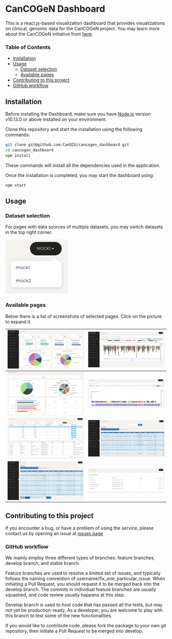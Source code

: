 # CanCOGeN Dashboard

This is a react.js-based visualization dashboard that provides visualizations on clinical, genomic data for the CanCOGeN project. You may learn more about the CanCOGeN initiative from [here](https://www.genomecanada.ca/en/cancogen).

### Table of Contents
- [Installation](#installation)
- [Usage](#usage)
  - [Dataset selection](#dataset-selection)
  - [Available pages](#available-pages)
- [Contributing to this project](#contributing-to-this-project)
- [GitHub workflow](#github-workflow)


## Installation

Before installing the Dashboard, make sure you have [Node.js](https://nodejs.org/en/) version v10.13.0 or above installed on your environment.

Clone this repository and start the installation using the following commands:
```bash
git clone git@github.com:CanDIG/cancogen_dashboard.git
cd cancogen_dashboard
npm install
```
These commands will install all the dependencies used in the application.

Once the installation is completed, you may start the dashboard using:
```bash
npm start
```

## Usage

### Dataset selection

For pages with data sources of multiple datasets, you may switch datasets in the top right corner.

![](https://raw.githubusercontent.com/CanDIG/cancogen_dashboard/develop/docs/datasets_dropdown.png)

### Available pages

Below there is a list of screenshots of selected pages. Click on the picture to expand it.

| ![](https://raw.githubusercontent.com/CanDIG/cancogen_dashboard/develop/docs/overview_page.png)        | ![](https://raw.githubusercontent.com/CanDIG/cancogen_dashboard/develop/docs/htsget_browser.png) |
|------------------------------------------------------------------------------------------------------------------|---------------------------------------------------------------------------------------------------------------|
| ![](https://raw.githubusercontent.com/CanDIG/cancogen_dashboard/develop/docs/individuals_overview.png) | ![](https://raw.githubusercontent.com/CanDIG/cancogen_dashboard/develop/docs/gwas_browser.png)      |
| ![](https://raw.githubusercontent.com/CanDIG/cancogen_dashboard/develop/docs/variants_search.png)      | ![](https://raw.githubusercontent.com/CanDIG/cancogen_dashboard/develop/docs/symptoms_search.png) |
| ![](https://raw.githubusercontent.com/CanDIG/cancogen_dashboard/develop/docs/chord_metadata.png)       |   ![](https://raw.githubusercontent.com/CanDIG/cancogen_dashboard/develop/docs/services_status.png)                                                                                                              |

## Contributing to this project

If you encounter a bug, or have a problem of using the service, please contact us by opening an issue at [issues page](https://github.com/CanDIG/cancogen_dashboard/issues)

### GitHub workflow

We mainly employ three different types of branches: feature branches, develop branch, and stable branch.

Feature branches are used to resolve a limited set of issues, and typically follows the naming convention of username/fix_one_particular_issue. When initiating a Pull Request, you should request it to be merged back into the develop branch. The commits in individual feature branches are usually squashed, and code review usually happens at this step.

Develop branch is used to host code that has passed all the tests, but may not yet be production-ready, As a developer, you are welcome to play with this branch to test some of the new functionalities.

If you would like to contribute code, please fork the package to your own git repository, then initiate a Pull Request to be merged into develop.

